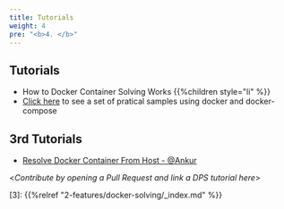 ```yaml
---
title: Tutorials
weight: 4
pre: "<b>4. </b>"
---
```


## Tutorials

* How to Docker Container Solving Works
{{%children style="li"  %}}
* [Click here][1] to see a set of pratical samples using docker and docker-compose

## 3rd Tutorials

* [Resolve Docker Container From Host - @Ankur][2]

<_Contribute by opening a Pull Request and link a DPS tutorial here_>

[1]: https://github.com/mageddo/dns-proxy-server/tree/master/examples
[2]: https://medium.com/opstree-technology/resolve-docker-container-from-host-fbb2a43a5d80
[3]: {{%relref "2-features/docker-solving/_index.md" %}}
